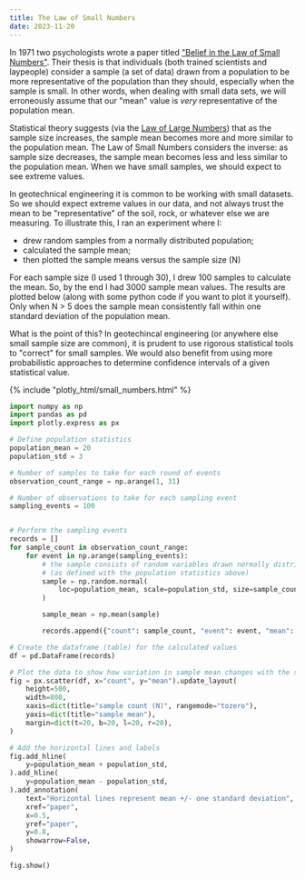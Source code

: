 ```yaml
---
title: The Law of Small Numbers
date: 2023-11-20
---
```


In 1971 two psychologists wrote a paper titled ["Belief in the Law of Small Numbers"](http://stats.org.uk/statistical-inference/TverskyKahneman1971.pdf). Their thesis is that individuals (both trained scientists and laypeople) consider a sample (a set of data) drawn from a population to be more representative of the population than they should, especially when the sample is small. In other words, when dealing with small data sets, we will erroneously assume that our "mean" value is _very_ representative of the population mean.

Statistical theory suggests (via the [Law of Large Numbers](https://en.wikipedia.org/wiki/Law_of_large_numbers)) that as the sample size increases, the sample mean becomes more and more similar to the population mean. The Law of Small Numbers considers the inverse: as sample size decreases, the sample mean becomes less and less similar to the population mean. When we have small samples, we should expect to see extreme values.

In geotechnical engineering it is common to be working with small datasets. So we should expect extreme values in our data, and not always trust the mean to be "representative" of the soil, rock, or whatever else we are measuring. To illustrate this, I ran an experiment where I:

-   drew random samples from a normally distributed population;
-   calculated the sample mean;
-   then plotted the sample means versus the sample size (N)

For each sample size (I used 1 through 30), I drew 100 samples to calculate the mean. So, by the end I had 3000 sample mean values. The results are plotted below (along with some python code if you want to plot it yourself). Only when N > 5 does the sample mean consistently fall within one standard deviation of the population mean.

What is the point of this? In geotechincal engineering (or anywhere else small sample size are common), it is prudent to use rigorous statistical tools to "correct" for small samples. We would also benefit from using more probabilistic approaches to determine confidence intervals of a given statistical value.

{% include "plotly_html/small_numbers.html" %}

```python
import numpy as np
import pandas as pd
import plotly.express as px

# Define population statistics
population_mean = 20
population_std = 3

# Number of samples to take for each round of events
observation_count_range = np.arange(1, 31)

# Number of observations to take for each sampling event
sampling_events = 100


# Perform the sampling events
records = []
for sample_count in observation_count_range:
    for event in np.arange(sampling_events):
        # the sample consists of random variables drawn normally distributed data
        # (as defined with the population statistics above)
        sample = np.random.normal(
            loc=population_mean, scale=population_std, size=sample_count
        )

        sample_mean = np.mean(sample)

        records.append({"count": sample_count, "event": event, "mean": sample_mean})

# Create the dataframe (table) for the calculated values
df = pd.DataFrame(records)

# Plot the data to show how variation in sample mean changes with the sample count
fig = px.scatter(df, x="count", y="mean").update_layout(
    height=500,
    width=800,
    xaxis=dict(title="sample count (N)", rangemode="tozero"),
    yaxis=dict(title="sample mean"),
    margin=dict(t=20, b=20, l=20, r=20),
)

# Add the horizontal lines and labels
fig.add_hline(
    y=population_mean + population_std,
).add_hline(
    y=population_mean - population_std,
).add_annotation(
    text="Horizontal lines represent mean +/- one standard deviation",
    xref="paper",
    x=0.5,
    yref="paper",
    y=0.8,
    showarrow=False,
)

fig.show()
```
